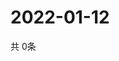 # 2022-01-12
  共 0条

  <!-- BEGIN -->
  <!-- 最后更新时间Wed Jan 12 2022 23:03:48 GMT+0000 (Coordinated Universal Time) -->
  
  <!-- END -->
  
  
